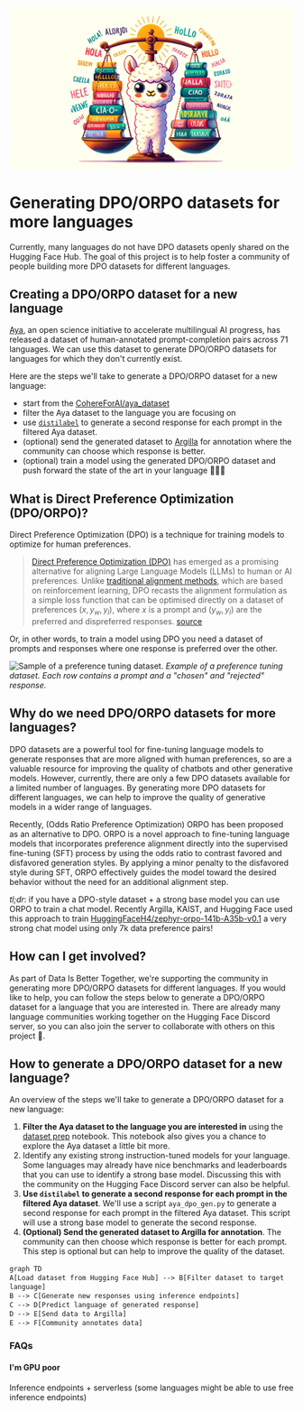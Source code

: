 <p align="center">
  <img src="assets/banner.webp" width="500px"/>
</p>


# Generating DPO/ORPO datasets for more languages

Currently, many languages do not have DPO datasets openly shared on the Hugging Face Hub. The goal of this project is to help foster a community of people building more DPO datasets for different languages.

## Creating a DPO/ORPO dataset for a new language

[Aya](https://cohere.com/blog/aya-multilingual), an open science initiative to accelerate multilingual AI progress, has released a dataset of human-annotated prompt-completion pairs across 71 languages. We can use this dataset to generate DPO/ORPO datasets for languages for which they don't currently exist.

Here are the steps we'll take to generate a DPO/ORPO dataset for a new language:

- start from the [CohereForAI/aya_dataset](https://huggingface.co/datasets/CohereForAI/aya_dataset)
- filter the Aya dataset to the language you are focusing on
- use [`distilabel`](https://github.com/argilla-io/distilabel) to generate a second response for each prompt in the filtered Aya dataset.
- (optional) send the generated dataset to [Argilla](https://argilla.io/) for annotation where the community can choose which response is better.
- (optional) train a model using the generated DPO/ORPO dataset and push forward the state of the art in your language 🚀🚀🚀

## What is Direct Preference Optimization (DPO/ORPO)?

Direct Preference Optimization (DPO) is a technique for training models to optimize for human preferences.

> [Direct Preference Optimization (DPO)](https://huggingface.co/papers/2305.18290) has emerged as a promising alternative for aligning Large Language Models (LLMs) to human or AI preferences. Unlike [traditional alignment methods](https://huggingface.co/blog/rlhf), which are based on reinforcement learning, DPO recasts the alignment formulation as a simple loss function that can be optimised directly on a dataset of preferences ${(x, y_w, y_l)}$, where $x$ is a prompt and $(y_w,y_l)$ are the preferred and dispreferred responses.  [source](https://huggingface.co/blog/pref-tuning)

Or, in other words, to train a model using DPO you need a dataset of prompts and responses where one response is preferred over the other.

![Sample of a preference tuning dataset.](https://huggingface.co/datasets/huggingface/documentation-images/resolve/main/blog/pref_tuning/data.png)
*Example of a preference tuning dataset. Each row contains a prompt and a "chosen" and "rejected" response.*

## Why do we need DPO/ORPO datasets for more languages?

DPO datasets are a powerful tool for fine-tuning language models to generate responses that are more aligned with human preferences, so are a valuable resource for improving the quality of chatbots and other generative models. However, currently, there are only a few DPO datasets available for a limited number of languages. By generating more DPO datasets for different languages, we can help to improve the quality of generative models in a wider range of languages.

Recently, (Odds Ratio Preference Optimization) ORPO has been proposed as an alternative to DPO. ORPO is a novel approach to fine-tuning language models that incorporates preference alignment directly into the supervised fine-tuning (SFT) process by using the odds ratio to contrast favored and disfavored generation styles. By applying a minor penalty to the disfavored style during SFT, ORPO effectively guides the model toward the desired behavior without the need for an additional alignment step.

*tl;dr*: if you have a DPO-style dataset + a strong base model you can use ORPO to train a chat model. Recently Argilla, KAIST, and Hugging Face used this approach to train [HuggingFaceH4/zephyr-orpo-141b-A35b-v0.1](https://huggingface.co/HuggingFaceH4/zephyr-orpo-141b-A35b-v0.1) a very strong chat model using only 7k data preference pairs!

## How can I get involved?

As part of Data Is Better Together, we're supporting the community in generating more DPO/ORPO datasets for different languages. If you would like to help, you can follow the steps below to generate a DPO/ORPO dataset for a language that you are interested in. There are already many language communities working together on the Hugging Face Discord server, so you can also join the server to collaborate with others on this project 🤗.

## How to generate a DPO/ORPO dataset for a new language?

An overview of the steps we'll take to generate a DPO/ORPO dataset for a new language:

1. **Filter the Aya dataset to the language you are interested in** using the [dataset prep](./01_datasets_prep.ipynb) notebook. This notebook also gives you a chance to explore the Aya dataset a little bit more. 
2. Identify any existing strong instruction-tuned models for your language. Some languages may already have nice benchmarks and leaderboards that you can use to identify a strong base model. Discussing this with the community on the Hugging Face Discord server can also be helpful.
3. **Use `distilabel` to generate a second response for each prompt in the filtered Aya dataset**. We'll use a script `aya_dpo_gen.py` to generate a second response for each prompt in the filtered Aya dataset. This script will use a strong base model to generate the second response.
4. **(Optional) Send the generated dataset to Argilla for annotation**. The community can then choose which response is better for each prompt. This step is optional but can help to improve the quality of the dataset.

```mermaid
graph TD
A[Load dataset from Hugging Face Hub] --> B[Filter dataset to target language]
B --> C[Generate new responses using inference endpoints]
C --> D[Predict language of generated response]
D --> E[Send data to Argilla]
E --> F[Community annotates data]
```

### FAQs

#### I'm GPU poor

Inference endpoints + serverless (some languages might be able to use free inference endpoints)

